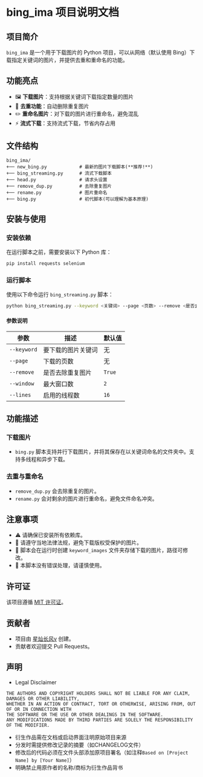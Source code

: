 # bing_ima 项目说明文档

## 项目简介

`bing_ima` 是一个用于下载图片的 Python 项目，可以从网络（默认使用 Bing）下载指定关键词的图片，并提供去重和重命名的功能。

## 功能亮点

- 🖼️ **下载图片**：支持根据关键词下载指定数量的图片
- 🧹 **去重功能**：自动删除重复图片
- ✏️ **重命名图片**：对下载的图片进行重命名，避免混乱
- ⚡ **流式下载**：支持流式下载，节省内存占用

## 文件结构

```
bing_ima/
+── new_bing.py            # 最新的图片下载脚本(**推荐!**)
+── bing_streaming.py      # 流式下载脚本
+── head.py                # 请求头设置
+── remove_dup.py          # 去除重复图片
+── rename.py              # 图片重命名
+── bing.py                # 初代脚本(可以理解为基本原理)
```

## 安装与使用

### 安装依赖

在运行脚本之前，需要安装以下 Python 库：

```bash
pip install requests selenium
```

### 运行脚本

使用以下命令运行 `bing_streaming.py` 脚本：

```bash
python bing_streaming.py --keyword <关键词> --page <页数> --remove <是否去重> --window <窗口数量> --lines <线程数量>
```

#### 参数说明

| 参数        | 描述                      | 默认值     |
| ----------- | ------------------------- | ---------- |
| `--keyword` | 要下载的图片关键词        | 无         |
| `--page`    | 下载的页数                | 无         |
| `--remove`  | 是否去除重复图片          | `True`     |
| `--window`  | 最大窗口数                | `2`        |
| `--lines`   | 启用的线程数              | `16`       |

## 功能描述

### 下载图片

- `bing.py` 脚本支持并行下载图片，并将其保存在以关键词命名的文件夹中。支持多线程和异步下载。

### 去重与重命名

- `remove_dup.py` 会去除重复的图片。
- `rename.py` 会对剩余的图片进行重命名，避免文件命名冲突。

## 注意事项

- ⚠️ 请确保已安装所有依赖库。
- 📜 请遵守当地法律法规，避免下载版权受保护的图片。
- 🧳 脚本会在运行时创建 `keyword_images` 文件夹存储下载的图片，路径可修改。
- 🚫 本脚本没有错误处理，请谨慎使用。

## 许可证

该项目遵循 [MIT 许可证](bing_ima/LICENSE)。

## 贡献者

- 项目由 [星灿长风v](https://github.com/StarWindv) 创建。
- 贡献者欢迎提交 Pull Requests。

## 声明

- Legal Disclaimer
```
THE AUTHORS AND COPYRIGHT HOLDERS SHALL NOT BE LIABLE FOR ANY CLAIM, DAMAGES OR OTHER LIABILITY, 
WHETHER IN AN ACTION OF CONTRACT, TORT OR OTHERWISE, ARISING FROM, OUT OF OR IN CONNECTION WITH 
THE SOFTWARE OR THE USE OR OTHER DEALINGS IN THE SOFTWARE. 
ANY MODIFICATIONS MADE BY THIRD PARTIES ARE SOLELY THE RESPONSIBILITY OF THE MODIFIER.
```

- 衍生作品需在文档或启动界面注明原始项目来源
- 分发时需提供修改记录的摘要（如CHANGELOG文件）
- 修改后的代码必须在文件头部添加原项目署名（如注释`Based on [Project Name] by [Your Name]`）
- 明确禁止用原作者的名称/商标为衍生作品背书